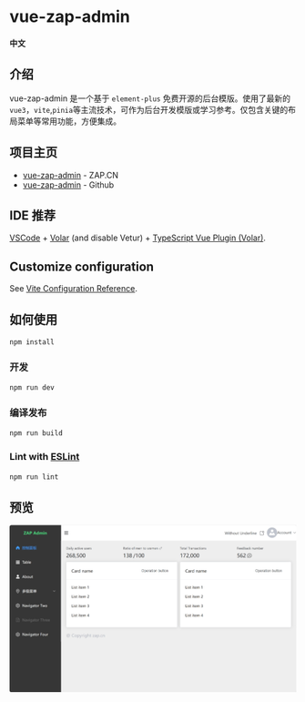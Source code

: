 # vue-zap-admin

**中文**

## 介绍
vue-zap-admin 是一个基于 `element-plus` 免费开源的后台模版。使用了最新的`vue3`，`vite`,`pinia`等主流技术，可作为后台开发模版或学习参考。仅包含关键的布局菜单等常用功能，方便集成。

## 项目主页
- [vue-zap-admin](https://zap.cn/vue-zap-admin) - ZAP.CN
- [vue-zap-admin](https://github.com/zapj/vue-zap-admin) - Github

## IDE 推荐

[VSCode](https://code.visualstudio.com/) + [Volar](https://marketplace.visualstudio.com/items?itemName=Vue.volar) (and disable Vetur) + [TypeScript Vue Plugin (Volar)](https://marketplace.visualstudio.com/items?itemName=Vue.vscode-typescript-vue-plugin).

## Customize configuration

See [Vite Configuration Reference](https://vitejs.dev/config/).

## 如何使用

```sh
npm install
```

### 开发

```sh
npm run dev
```

### 编译发布

```sh
npm run build
```

### Lint with [ESLint](https://eslint.org/)

```sh
npm run lint
```


## 预览

<img src="screenshot.png"  alt=""/>
